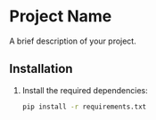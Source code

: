 # Project Name

A brief description of your project.

## Installation

1. Install the required dependencies:
   ```sh
   pip install -r requirements.txt
